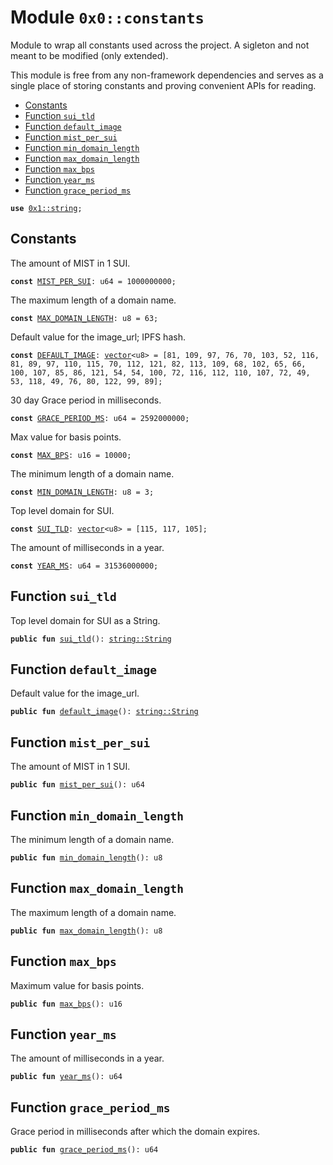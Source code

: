 
<a name="0x0_constants"></a>

# Module `0x0::constants`

Module to wrap all constants used across the project. A sigleton and not
meant to be modified (only extended).

This module is free from any non-framework dependencies and serves as a
single place of storing constants and proving convenient APIs for reading.


-  [Constants](#@Constants_0)
-  [Function `sui_tld`](#0x0_constants_sui_tld)
-  [Function `default_image`](#0x0_constants_default_image)
-  [Function `mist_per_sui`](#0x0_constants_mist_per_sui)
-  [Function `min_domain_length`](#0x0_constants_min_domain_length)
-  [Function `max_domain_length`](#0x0_constants_max_domain_length)
-  [Function `max_bps`](#0x0_constants_max_bps)
-  [Function `year_ms`](#0x0_constants_year_ms)
-  [Function `grace_period_ms`](#0x0_constants_grace_period_ms)


<pre><code><b>use</b> <a href="">0x1::string</a>;
</code></pre>



<a name="@Constants_0"></a>

## Constants


<a name="0x0_constants_MIST_PER_SUI"></a>

The amount of MIST in 1 SUI.


<pre><code><b>const</b> <a href="constants.md#0x0_constants_MIST_PER_SUI">MIST_PER_SUI</a>: u64 = 1000000000;
</code></pre>



<a name="0x0_constants_MAX_DOMAIN_LENGTH"></a>

The maximum length of a domain name.


<pre><code><b>const</b> <a href="constants.md#0x0_constants_MAX_DOMAIN_LENGTH">MAX_DOMAIN_LENGTH</a>: u8 = 63;
</code></pre>



<a name="0x0_constants_DEFAULT_IMAGE"></a>

Default value for the image_url; IPFS hash.


<pre><code><b>const</b> <a href="constants.md#0x0_constants_DEFAULT_IMAGE">DEFAULT_IMAGE</a>: <a href="">vector</a>&lt;u8&gt; = [81, 109, 97, 76, 70, 103, 52, 116, 81, 89, 97, 110, 115, 70, 112, 121, 82, 113, 109, 68, 102, 65, 66, 100, 107, 85, 86, 121, 54, 54, 100, 72, 116, 112, 110, 107, 72, 49, 53, 118, 49, 76, 80, 122, 99, 89];
</code></pre>



<a name="0x0_constants_GRACE_PERIOD_MS"></a>

30 day Grace period in milliseconds.


<pre><code><b>const</b> <a href="constants.md#0x0_constants_GRACE_PERIOD_MS">GRACE_PERIOD_MS</a>: u64 = 2592000000;
</code></pre>



<a name="0x0_constants_MAX_BPS"></a>

Max value for basis points.


<pre><code><b>const</b> <a href="constants.md#0x0_constants_MAX_BPS">MAX_BPS</a>: u16 = 10000;
</code></pre>



<a name="0x0_constants_MIN_DOMAIN_LENGTH"></a>

The minimum length of a domain name.


<pre><code><b>const</b> <a href="constants.md#0x0_constants_MIN_DOMAIN_LENGTH">MIN_DOMAIN_LENGTH</a>: u8 = 3;
</code></pre>



<a name="0x0_constants_SUI_TLD"></a>

Top level domain for SUI.


<pre><code><b>const</b> <a href="constants.md#0x0_constants_SUI_TLD">SUI_TLD</a>: <a href="">vector</a>&lt;u8&gt; = [115, 117, 105];
</code></pre>



<a name="0x0_constants_YEAR_MS"></a>

The amount of milliseconds in a year.


<pre><code><b>const</b> <a href="constants.md#0x0_constants_YEAR_MS">YEAR_MS</a>: u64 = 31536000000;
</code></pre>



<a name="0x0_constants_sui_tld"></a>

## Function `sui_tld`

Top level domain for SUI as a String.


<pre><code><b>public</b> <b>fun</b> <a href="constants.md#0x0_constants_sui_tld">sui_tld</a>(): <a href="_String">string::String</a>
</code></pre>


<a name="0x0_constants_default_image"></a>

## Function `default_image`

Default value for the image_url.


<pre><code><b>public</b> <b>fun</b> <a href="constants.md#0x0_constants_default_image">default_image</a>(): <a href="_String">string::String</a>
</code></pre>


<a name="0x0_constants_mist_per_sui"></a>

## Function `mist_per_sui`

The amount of MIST in 1 SUI.


<pre><code><b>public</b> <b>fun</b> <a href="constants.md#0x0_constants_mist_per_sui">mist_per_sui</a>(): u64
</code></pre>


<a name="0x0_constants_min_domain_length"></a>

## Function `min_domain_length`

The minimum length of a domain name.


<pre><code><b>public</b> <b>fun</b> <a href="constants.md#0x0_constants_min_domain_length">min_domain_length</a>(): u8
</code></pre>


<a name="0x0_constants_max_domain_length"></a>

## Function `max_domain_length`

The maximum length of a domain name.


<pre><code><b>public</b> <b>fun</b> <a href="constants.md#0x0_constants_max_domain_length">max_domain_length</a>(): u8
</code></pre>


<a name="0x0_constants_max_bps"></a>

## Function `max_bps`

Maximum value for basis points.


<pre><code><b>public</b> <b>fun</b> <a href="constants.md#0x0_constants_max_bps">max_bps</a>(): u16
</code></pre>


<a name="0x0_constants_year_ms"></a>

## Function `year_ms`

The amount of milliseconds in a year.


<pre><code><b>public</b> <b>fun</b> <a href="constants.md#0x0_constants_year_ms">year_ms</a>(): u64
</code></pre>


<a name="0x0_constants_grace_period_ms"></a>

## Function `grace_period_ms`

Grace period in milliseconds after which the domain expires.


<pre><code><b>public</b> <b>fun</b> <a href="constants.md#0x0_constants_grace_period_ms">grace_period_ms</a>(): u64
</code></pre>
